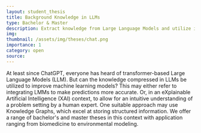 ```yaml
---
layout: student_thesis
title: Background Knowledge in LLMs
type: Bachelor & Master
description: Extract knowledge from Large Language Models and utilize it for other ML tasks
img:
thumbnail: /assets/img/theses/chat.png
importance: 1
category: open
source:
---
```


At least since ChatGPT, everyone has heard of transformer-based Large Language Models (LLM).
But can the knowledge compressed in LLMs be utilized to improve machine learning models?
This may either refer to integrating LMMs to make predictions more accurate.
Or, in an eXplainable Artificial Intelligence (XAI) context, to allow for an intuitive understanding of a problem setting by a human expert.
One suitable approach may use Knowledge Graphs, which excel at storing structured information.
We offer a range of bachelor's and master theses in this context with application ranging from biomedicine to environmental modeling.
